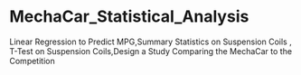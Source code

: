 # MechaCar_Statistical_Analysis
 Linear Regression to Predict MPG,Summary Statistics on Suspension Coils , T-Test on Suspension Coils,Design a Study Comparing the MechaCar to the Competition
